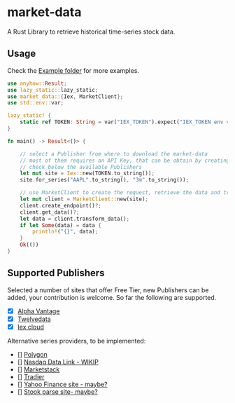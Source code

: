 # market-data
A Rust Library to retrieve historical time-series stock data. 

## Usage

Check the [Example folder](https://github.com/danrusei/market-data/tree/master/examples) for more examples.

```rust
use anyhow::Result;
use lazy_static::lazy_static;
use market_data::{Iex, MarketClient};
use std::env::var;

lazy_static! {
    static ref TOKEN: String = var("IEX_TOKEN").expect("IEX_TOKEN env variable is required");
}

fn main() -> Result<()> {

    // select a Publisher from where to download the market-data
    // most of them requires an API Key, that can be obtain by creating an account
    // check below the available Publishers
    let mut site = Iex::new(TOKEN.to_string());
    site.for_series("AAPL".to_string(), "3m".to_string());

    // use MarketClient to create the request, retrieve the data and transform into MarketData struct
    let mut client = MarketClient::new(site);
    client.create_endpoint()?;
    client.get_data()?;
    let data = client.transform_data();
    if let Some(data) = data {
        println!("{}", data);
    }
    Ok(())
}

```

## Supported Publishers

Selected a number of sites that offer Free Tier, new Publishers can be added, your contribution is welcome.
So far the following are supported.

* [x] [Alpha Vantage](https://www.alphavantage.co/documentation/)
* [x] [Twelvedata](https://twelvedata.com/docs#time-series)
* [x] [Iex cloud](https://iexcloud.io/docs/api/#rest-how-to)

Alternative series providers, to be implemented:

* [] [Polygon](https://polygon.io/docs/stocks/get_v2_aggs_ticker__stocksticker__range__multiplier___timespan___from___to)
* [] [Nasdaq Data Link - WIKIP](https://data.nasdaq.com/databases/WIKIP#usage)
* [] [Marketstack](https://marketstack.com/documentation#historical_data)
* [] [Tradier](https://documentation.tradier.com/brokerage-api/markets/get-history)
* [] [Yahoo Finance site - maybe?](https://finance.yahoo.com/)
* [] [Stook parse site- maybe?](https://stooq.com/q/d/?s=aapl.us&i=d&d1=20230907&d2=20240229)



